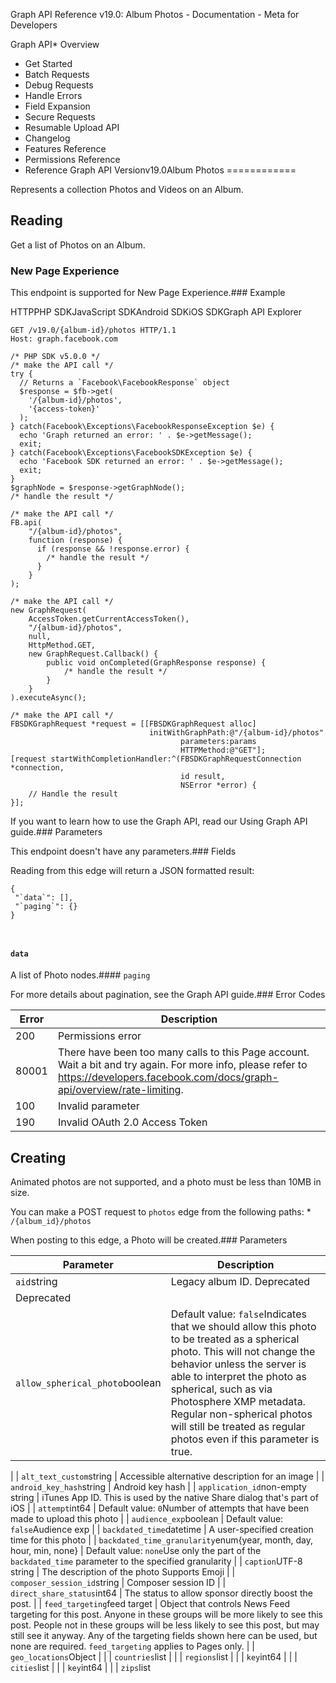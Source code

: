 
Graph API Reference v19.0: Album Photos - Documentation - Meta for Developers












Graph API* Overview
* Get Started
* Batch Requests
* Debug Requests
* Handle Errors
* Field Expansion
* Secure Requests
* Resumable Upload API
* Changelog
* Features Reference
* Permissions Reference
* Reference
Graph API Versionv19.0Album Photos
============

Represents a collection Photos and Videos on an Album.


Reading
-------

Get a list of Photos on an Album.


### New Page Experience

This endpoint is supported for New Page Experience.### Example

HTTPPHP SDKJavaScript SDKAndroid SDKiOS SDKGraph API Explorer
```
GET /v19.0/{album-id}/photos HTTP/1.1
Host: graph.facebook.com
```

```
/* PHP SDK v5.0.0 */
/* make the API call */
try {
  // Returns a `Facebook\FacebookResponse` object
  $response = $fb->get(
    '/{album-id}/photos',
    '{access-token}'
  );
} catch(Facebook\Exceptions\FacebookResponseException $e) {
  echo 'Graph returned an error: ' . $e->getMessage();
  exit;
} catch(Facebook\Exceptions\FacebookSDKException $e) {
  echo 'Facebook SDK returned an error: ' . $e->getMessage();
  exit;
}
$graphNode = $response->getGraphNode();
/* handle the result */
```

```
/* make the API call */
FB.api(
    "/{album-id}/photos",
    function (response) {
      if (response && !response.error) {
        /* handle the result */
      }
    }
);
```

```
/* make the API call */
new GraphRequest(
    AccessToken.getCurrentAccessToken(),
    "/{album-id}/photos",
    null,
    HttpMethod.GET,
    new GraphRequest.Callback() {
        public void onCompleted(GraphResponse response) {
            /* handle the result */
        }
    }
).executeAsync();
```

```
/* make the API call */
FBSDKGraphRequest *request = [[FBSDKGraphRequest alloc]
                               initWithGraphPath:@"/{album-id}/photos"
                                      parameters:params
                                      HTTPMethod:@"GET"];
[request startWithCompletionHandler:^(FBSDKGraphRequestConnection *connection,
                                      id result,
                                      NSError *error) {
    // Handle the result
}];
```
If you want to learn how to use the Graph API, read our Using Graph API guide.### Parameters

This endpoint doesn't have any parameters.### Fields

Reading from this edge will return a JSON formatted result:


```
{
 "`data`": [],
 "`paging`": {}
}



```
#### `data`

A list of Photo nodes.#### `paging`

For more details about pagination, see the Graph API guide.### Error Codes



| Error | Description |
| --- | --- |
| 200 | Permissions error |
| 80001 | There have been too many calls to this Page account. Wait a bit and try again. For more info, please refer to https://developers.facebook.com/docs/graph-api/overview/rate-limiting. |
| 100 | Invalid parameter |
| 190 | Invalid OAuth 2.0 Access Token |

Creating
--------

Animated photos are not supported, and a photo must be less than 10MB in size.


You can make a POST request to `photos` edge from the following paths: * `/{album_id}/photos`

When posting to this edge, a Photo will be created.### Parameters



| Parameter | Description |
| --- | --- |
| `aid`string | Legacy album ID. Deprecated
Deprecated |
| `allow_spherical_photo`boolean | Default value: `false`Indicates that we should allow this photo to be treated as a spherical photo. This will not change the behavior unless the server is able to interpret the photo as spherical, such as via Photosphere XMP metadata. Regular non-spherical photos will still be treated as regular photos even if this parameter is true.
 |
| `alt_text_custom`string | Accessible alternative description for an image
 |
| `android_key_hash`string | Android key hash
 |
| `application_id`non-empty string | iTunes App ID. This is used by the native Share dialog that's part of iOS
 |
| `attempt`int64 | Default value: `0`Number of attempts that have been made to upload this photo
 |
| `audience_exp`boolean | Default value: `false`Audience exp
 |
| `backdated_time`datetime | A user-specified creation time for this photo
 |
| `backdated_time_granularity`enum{year, month, day, hour, min, none} | Default value: `none`Use only the part of the `backdated_time` parameter to the specified granularity
 |
| `caption`UTF-8 string | The description of the photo
Supports Emoji |
| `composer_session_id`string | Composer session ID
 |
| `direct_share_status`int64 | The status to allow sponsor directly boost the post.
 |
| `feed_targeting`feed target | Object that controls News Feed targeting for this post. Anyone in these groups will be more likely to see this post. People not in these groups will be less likely to see this post, but may still see it anyway. Any of the targeting fields shown here can be used, but none are required. `feed_targeting` applies to Pages only.
 |
| `geo_locations`Object |  |
| `countries`list<string> |  |
| `regions`list<Object> |  |
| `key`int64 |  |
| `cities`list<Object> |  |
| `key`int64 |  |
| `zips`list<Object> |  |
| `key`string |  |
| `locales`list<string> | Values for targeted locales. Use `type` of `adlocale` to find Targeting Options and use the returned key to specify.
 |
| `age_min`int64 | Must be `13` or higher. Default is 0.
 |
| `age_max`int64 | Maximum age.
 |
| `genders`list<int64> | Target specific genders. `1` targets all male viewers and `2` females. Default is to target both.
 |
| `college_years`list<int64> | Array of integers. Represent graduation years from college.
 |
| `education_statuses`list<int64> | Array of integers which represent current educational status. Use `1` for high school, `2` for undergraduate, and `3` for alum (or localized equivalents).
 |
| `interested_in`list<int64> | Deprecated. Please see the Graph API Changelog for more information.
Deprecated |
| `relationship_statuses`list<int64> | Array of integers for targeting based on relationship status. Use `1` for single, `2` for 'in a relationship', `3` for married, and `4` for engaged. Default is all types.
 |
| `interests`list<int64> | One or more IDs of pages to target fans of pages.Use `type` of `page` to get possible IDs as find Targeting Options and use the returned id to specify.
 |
| `filter_type`int64 | Default value: `-1`Unused?
 |
| `full_res_is_coming_later`boolean | Default value: `false`Full res is coming later
 |
| `initial_view_heading_override_degrees`int64 | Manually specify the initial view heading in degrees from 0 to 360. This overrides any value present in the photo embedded metadata or provided in the spherical\_metadata parameter
 |
| `initial_view_pitch_override_degrees`int64 | Manually specify the initial view pitch in degrees from -90 to 90. This overrides any value present in the photo embedded metadata or provided in the spherical\_metadata parameter
 |
| `initial_view_vertical_fov_override_degrees`int64 | Manually specify the initial view vertical FOV in degrees from 60 to 120. This overrides any value present in the photo embedded metadata or provided in the spherical\_metadata parameter
 |
| `ios_bundle_id`string | iOS Bundle ID
 |
| `is_explicit_location`boolean | Is this an explicit location?
 |
| `is_explicit_place`boolean | If set to `true`, the tag is a place, not a person
 |
| `manual_privacy`boolean | Default value: `false`Manual privacy
 |
| `message`UTF-8 string | Deprecated. Please use the caption param instead.
DeprecatedSupports Emoji |
| `name`UTF-8 string | Deprecated. Please use the caption param instead.
DeprecatedSupports Emoji |
| `no_story`boolean | If set to `true`, this will suppress the News Feed story that is automatically generated on a profile when people upload a photo using your app. Useful for adding old photos where you may not want to generate a story
 |
| `offline_id`int64 | Default value: `0`Offline ID
 |
| `og_action_type_id`numeric string or integer | The Open Graph action type
 |
| `og_icon_id`numeric string or integer | The Open Graph icon
 |
| `og_object_id`OG object ID or URL string | The Open Graph object ID
 |
| `og_phrase`string | The Open Graph phrase
 |
| `og_set_profile_badge`boolean | Default value: `false`Flag to set if the post should create a profile badge
 |
| `og_suggestion_mechanism`string | The Open Graph suggestion
 |
| `place`place tag | Page ID of a place associated with the photo
 |
| `privacy`Privacy Parameter | Determines the privacy settings of the photo. If not supplied, this defaults to the privacy level granted to the app in the Login dialog. This field cannot be used to set a more open privacy setting than the one granted
 |
| `profile_id`int | Deprecated. Use `target_id` instead
Deprecated |
| `proxied_app_id`numeric string or integer | Proxied app ID
 |
| `published`boolean | Default value: `true`Set to `false` if you don't want the photo to be published immediately
 |
| `qn`string | Photos waterfall ID
 |
| `scheduled_publish_time`int64 | Time at which an unpublished post should be published (Unix ISO-8601 format). Applies to Pages only
 |
| `spherical_metadata`JSON object | A set of params describing an uploaded spherical photo. This field is not required; if it is not present we will try to generate spherical metadata from the metadata embedded in the image. If it is present, it takes precedence over any embedded metadata. Please click to the left to expand this list and see more information on each parameter. See also the Google Photo Sphere spec for more info on the meaning of the params: https://developers.google.com/streetview/spherical-metadata
 |
| `ProjectionType`string | Accepted values include equirectangular (full spherical photo),
 cylindrical (panorama), and cubestrip (also known as cubemap, e.g.
 for synthetic or rendered content; stacked vertically with 6 faces).
Required |
| `CroppedAreaImageWidthPixels`int64 | --- In equirectangular projection: As described in Google Photo Sphere
 XMP Metadata spec.
--- In cylindrical projection: Very similar to equirectangular.
 This value should be equal to the actual width of the image, and
 together with FullPanoWidthPixels, it describes the horizontal FOV
 of content of the image: HorizontalFOV = 360 \*
 CroppedAreaImageWidthPixels / FullPanoWidthPixels.
--- In cubestrip projection: This has no relationship to the pixel
 dimensions of the image. It is simply a representation of the
 horizontal FOV of the content of the image.
 HorizontalFOV = CroppedAreaImageWidthPixels / PixelsPerDegree,
 where PixelsPerDegree is defined by FullPanoWidthPixels.
Required |
| `CroppedAreaImageHeightPixels`int64 | --- In equirectangular projection: As described in Google Photo Sphere
 XMP Metadata spec.
--- In cylindrical projection: This value will NOT be equal to
 the actual height of the image. Instead, together with
 FullPanoHeightPixels, it describes the vertical FOV of the image:
 VerticalFOV = 180 \* CroppedAreaImageHeightPixels /
 FullPanoHeightPixels. In other words, this value is equal to the
 CroppedAreaImageHeightPixels value that this image would have, if it
 were projected into equirectangular format while maintaining the
 same FullPanoWidthPixels.
--- In cubestrip projection: This has no relationship to the pixel
 dimensions of the image. It is simply a representation of the
 vertical FOV of the content of the image.
 VerticalFOV = CroppedAreaImageHeightPixels / PixelsPerDegree,
 where PixelsPerDegree is defined by FullPanoWidthPixels.
Required |
| `FullPanoWidthPixels`int64 | --- In equirectangular projection: As described in Google Photo Sphere
 XMP Metadata spec.
--- In cylindrical projection: Very similar to
 equirectangular. This value defines a ratio of horizontal pixels to
 degrees in the space of the image, and in general the pixel to degree
 ratio in the scope of the metadata object. Concretely, PixelsPerDegree =
 FullPanoWidthPixels / 360. This is also equivalent to the
 circumference of the cylinder used to model this projection.
--- In cubestrip projection: This value has
 no relationship to the pixel dimensions of the image. It only defines
 the pixel to degree ratio in the scope of the metadata object. It
 represents the number of pixels in 360 degrees, so pixels per degree
 is then given by: PixelsPerDegree = FullPanoWidthPixels / 360. As an
 example, if FullPanoWidthPixels were chosen to be 3600, we would have
 PixelsPerDegree = 3600 / 360 = 10. An image with a vertical field of
 view of 65 degrees would then have a CroppedAreaImageHeightPixels value
 of 65 \* 10 = 650.
Required |
| `FullPanoHeightPixels`int64 | --- In equirectangular projection: As described in Google Photo Sphere
 XMP Metadata spec.
--- In cylindrical projection: This value is equal
 to the FullPanoHeightPixels value that this image would have, if it
 were projected into equirectangular format while maintaining the
 same FullPanoWidthPixels. It is always equal to
 FullPanoWidthPixels / 2.
--- In cubestrip projection: This value has
 no relationship to the pixel dimensions of the image. It is a second,
 redundant representation of PixelsPerDegree.
 FullPanoHeightPixels = 180 \* PixelsPerDegree. It must be consistent
 with FullPanoWidthPixels:
 FullPanoHeightPixels = FullPanoWidthPixels / 2.
Required |
| `CroppedAreaLeftPixels`int64 | Default value: `0`--- In equirectangular projection: As described in Google Photo Sphere
 XMP Metadata spec.
--- In cylindrical projection: This value is equal
 to the CroppedAreaLeftPixels value that this image would have, if it
 were projected into equirectangular format while maintaining the
 same FullPanoWidthPixels. It is just a representation of the same
 angular offset that it represents in equirectangular projection in the
 Google Photo Sphere spec.
 Concretely, AngularOffsetFromLeftDegrees = CroppedAreaLeftPixels /
 PixelsPerDegree, where PixelsPerDegree is defined by
 FullPanoWidthPixels.
--- In cubestrip projection: This value has
 no relationship to the pixel dimensions of the image. It is just a
 representation of the same angular offset that it represents in
 equirectangular projection in the Google Photo Sphere spec.
 AngularOffsetFromLeftDegrees = CroppedAreaLeftPixels / PixelsPerDegree,
 where PixelsPerDegree is defined by FullPanoWidthPixels.
 |
| `CroppedAreaTopPixels`int64 | Default value: `0`--- In equirectangular projection: As described in Google Photo Sphere
 XMP Metadata spec.
--- In cylindrical projection: This value is equal
 to the CroppedAreaTopPixels value that this image would have, if it
 were projected into equirectangular format while maintaining the
 same FullPanoWidthPixels. It is just a representation of the same
 angular offset that it represents in equirectangular projection in the
 Google Photo Sphere spec.
 Concretely, AngularOffsetFromTopDegrees = CroppedAreaTopPixels /
 PixelsPerDegree, where PixelsPerDegree is defined by
 FullPanoWidthPixels.
--- In cubestrip projection: This value has
 no relationship to the pixel dimensions of the image. It is just a
 representation of the same angular offset that it represents in
 equirectangular projection in the Google Photo Sphere spec.
 AngularOffsetFromTopDegrees = CroppedAreaTopPixels / PixelsPerDegree,
 where PixelsPerDegree is defined by FullPanoWidthPixels.
 |
| `PoseHeadingDegrees`float |  |
| `PosePitchDegrees`float |  |
| `PoseRollDegrees`float |  |
| `InitialViewHeadingDegrees`float |  |
| `InitialViewPitchDegrees`float |  |
| `InitialViewRollDegrees`float | This is not currently supported
 |
| `InitialViewVerticalFOVDegrees`float | This is deprecated. Please use InitialVerticalFOVDegrees.
 |
| `InitialVerticalFOVDegrees`float | You can set the intial vertical FOV of the image. You can set either
 this field or InitialHorizontalFOVDegrees.
 |
| `InitialHorizontalFOVDegrees`float | You can set the intial horizontal FOV of the image. You can set either
 this field or InitialVerticalFOVDegrees.
 |
| `PreProcessCropLeftPixels`int64 |  |
| `PreProcessCropRightPixels`int64 |  |
| `sponsor_id`numeric string or integer | Facebook Page id that is tagged as sponsor in the photo post
 |
| `sponsor_relationship`int64 | Sponsor Relationship, such as Presented By or Paid PartnershipWith
 |
| `tags`list<Object> | Tags on this photo
 |
| `x`float | The x-axis offset for the tag
 |
| `y`float | The y-axis offset for the tag
 |
| `tag_uid`int | The user\_id of the tagged person
 |
| `tag_text`string | Text associated with the tag
 |
| `target_id`int | Don't use this. Specifying a `target_id` allows you to post the photo to an object that's not the user in the access token. It only works when posting directly to the `/photos` endpoint. Instead of using this parameter you should be using the edge on an object directly, like `/page/photos`.
 |
| `targeting`target | Allows you to target posts to specific audiences. Applies to Pages only
 |
| `geo_locations`Object |  |
| `countries`list<string> |  |
| `regions`list<Object> |  |
| `key`int64 |  |
| `cities`list<Object> |  |
| `key`int64 |  |
| `zips`list<Object> |  |
| `key`string |  |
| `locales`list<string> |  |
| `excluded_countries`list<string> |  |
| `excluded_regions`list<int64> |  |
| `excluded_cities`list<int64> |  |
| `excluded_zipcodes`list<string> |  |
| `timezones`list<int64> |  |
| `age_min`enum {13, 15, 18, 21, 25} |  |
| `time_since_original_post`int64 | Same as `backdated_time` but with a time delta instead of absolute time
 |
| `uid`int | Deprecated
 |
| `unpublished_content_type`enum {SCHEDULED, SCHEDULED\_RECURRING, DRAFT, ADS\_POST, INLINE\_CREATED, PUBLISHED, REVIEWABLE\_BRANDED\_CONTENT} | Content type of the unpublished content type
 |
| `url`string | The URL of a photo that is already uploaded to the Internet. You must specify this or a file attachment
 |
| `user_selected_tags`boolean | Default value: `false`User selected tags
 |
| `vault_image_id`numeric string or integer | A vault image ID to use for a photo. You can use only one of `url`, a file attachment, `vault_image_id`, or `sync_object_uuid`
 |

### Return Type

This endpoint supports read-after-write and will read the node represented by `id` in the return type. Struct {`id`: numeric string, `post_id`: token with structure: Post ID, }### Error Codes



| Error | Description |
| --- | --- |
| 200 | Permissions error |
| 321 | Album is full |
| 100 | Invalid parameter |
| 220 | Album or albums not visible |
| 368 | The action attempted has been deemed abusive or is otherwise disallowed |
| 120 | Invalid album id |

Updating
--------

You can't perform this operation on this endpoint.Deleting
--------

You can't perform this operation on this endpoint.

































